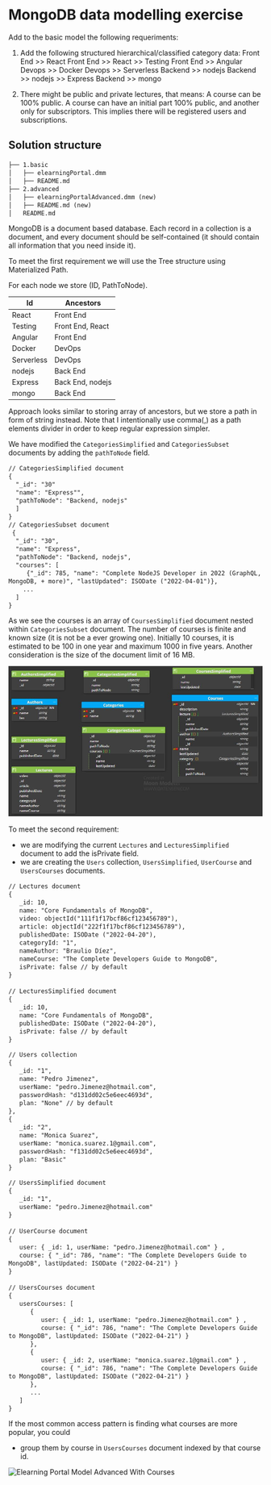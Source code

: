 # MongoDB data modelling exercise 

Add to the basic model the following requeriments:

1. Add the following structured hierarchical/classified category data:
   Front End >> React
   Front End >> React >> Testing
   Front End >> Angular
   Devops >> Docker
   Devops >> Serverless
   Backend >> nodejs
   Backend >> nodejs >> Express
   Backend >> mongo

2. There might be public and private lectures, that means:
   A course can be 100% public.
   A course can have an initial part 100% public, and another only for subscriptors. 
   This implies there will be registered users and subscriptions.


## Solution structure 

```
├── 1.basic
│   ├── elearningPortal.dmm
│   ├── README.md
├── 2.advanced
│   ├── elearningPortalAdvanced.dmm (new)
│   ├── README.md (new)
│   README.md
```

MongoDB is a document based database. Each record in a collection is a document, and every document should be self-contained (it should contain all information that you need inside it).

To meet the first requirement we will use the Tree structure using Materialized Path. 

For each node we store (ID, PathToNode).

|Id | Ancestors|
|-- | --------|
|React | Front End|
|Testing | Front End, React|
|Angular | Front End|
|Docker | DevOps|
|Serverless | DevOps|
|nodejs | Back End|
|Express | Back End, nodejs|
|mongo | Back End|


Approach looks similar to storing array of ancestors, but we store a path in form of string instead. Note that I intentionally use comma(,) as a path elements divider in order to keep regular expression simpler.

We have modified the `CategoriesSimplified` and `CategoriesSubset` documents by adding the `pathToNode` field.
```
// CategoriesSimplified document
{
  "_id": "30"
  "name": "Express"",
  "pathToNode": "Backend, nodejs"
  ]
}
// CategoriesSubset document
 {
  "_id": "30",
  "name": "Express",
  "pathToNode": "Backend, nodejs",
  "courses": [
     {"_id": 785, "name": "Complete NodeJS Developer in 2022 (GraphQL, MongoDB, + more)", "lastUpdated": ISODate ("2022-04-01")},
    ...       
  ]
}
```

As we see the courses is an array of `CoursesSimplified` document nested within `CategoriesSubset` document. The number of courses is finite and known size (it is not be a ever growing one). Initially 10 courses, it is estimated to be 100 in one year and maximum 1000 in five years.
Another consideration is the size of the document limit of 16 MB. 

![Elearning Portal Model Advanced](ElearningPortalModelAdvanced.JPG)


To meet the second requirement:
* we are modifying the current `Lectures` and `LecturesSimplified` document to add the isPrivate field.
* we are creating the `Users` collection, `UsersSimplified`, `UserCourse` and `UsersCourses` documents.

```
// Lectures document
{
   _id: 10,  
   name: "Core Fundamentals of MongoDB",
   video: objectId("111f1f17bcf86cf123456789"),
   article: objectId("222f1f17bcf86cf123456789"),  
   publishedDate: ISODate ("2022-04-20"),
   categoryId: "1", 
   nameAuthor: "Braulio Díez",
   nameCourse: "The Complete Developers Guide to MongoDB",
   isPrivate: false // by default
}

// LecturesSimplified document
{
   _id: 10, 
   name: "Core Fundamentals of MongoDB",
   publishedDate: ISODate ("2022-04-20"),
   isPrivate: false // by default
}
```

```
// Users collection
{
   _id: "1",
   name: "Pedro Jimenez",  
   userName: "pedro.Jimenez@hotmail.com", 
   passwordHash: "d131dd02c5e6eec4693d",
   plan: "None" // by default
},
{
   _id: "2",
   name: "Monica Suarez",  
   userName: "monica.suarez.1@gmail.com", 
   passwordHash: "f131dd02c5e6eec4693d",
   plan: "Basic"
}
```
```
// UsersSimplified document
{
   _id: "1",
   userName: "pedro.Jimenez@hotmail.com"
}

// UserCourse document
{
   user: { _id: 1, userName: "pedro.Jimenez@hotmail.com" } ,
   course: { "_id": 786, "name": "The Complete Developers Guide to MongoDB", lastUpdated: ISODate ("2022-04-21") }
}

// UsersCourses document
{
   usersCourses: [
      { 
         user: { _id: 1, userName: "pedro.Jimenez@hotmail.com" } ,
         course: { "_id": 786, "name": "The Complete Developers Guide to MongoDB", lastUpdated: ISODate ("2022-04-21") }
      },
      { 
         user: { _id: 2, userName: "monica.suarez.1@gmail.com" } ,
         course: { "_id": 786, "name": "The Complete Developers Guide to MongoDB", lastUpdated: ISODate ("2022-04-21") }
      },
      ...
   ]   
}
```

If the most common access pattern is finding what courses are more popular, you could 
* group them by course in `UsersCourses` document indexed by that course id.

![Elearning Portal Model Advanced With Courses](ELearningPortalModelAdvancedWithCourses.JPG)
